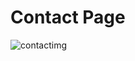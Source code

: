 # Contact Page

![contactimg](https://user-images.githubusercontent.com/78706592/155700232-87c42fbb-47b6-4976-bded-1c0fc25e9964.png)

